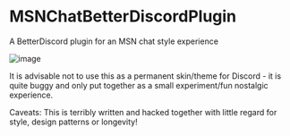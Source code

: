 # MSNChatBetterDiscordPlugin
A BetterDiscord plugin for an MSN chat style experience

![image](https://github.com/user-attachments/assets/ede5ca98-02f8-46cd-aa13-6754de2eb48a)

It is advisable not to use this as a permanent skin/theme for Discord - it is quite buggy and only put together as a small experiment/fun nostalgic experience.

Caveats: This is terribly written and hacked together with little regard for style, design patterns or longevity!
